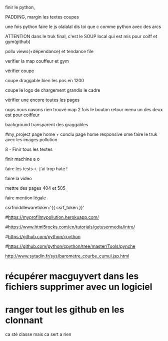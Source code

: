 finir le python,

PADDING, margin les textes coupes

une fois python faire le js olalalal dis toi que c comme python avec des arcs

ATTENTION dans le truk final, c'est le SOUP local qui est mis pour coiff et gym(github)

pollu views(+dépendance) et tendance file 

verifier la map couffeur et gym

vérifier coupe

coupe draggable bien les pos en 1200 

coupe le logo de chargement grandis le cadre

vérifier une encore toutes les pages

oups nous navons rien trouvé map 2 fois le bouton retour menu un des deux est pour coiffeur

background transparent des graggables

<script src="http://code.jquery.com/mobile/1.0.1/jquery.mobile-1.0.1.min.js"></script>

#my_project page home + conclu page home responsive ome faire le truk avec les images pollution


8 - Finir tous les textes

finir machine a o


faire les tests <- j'ai trop hate !

faire la video

mettre des pages 404 et 505

faire mention légale

csrfmiddlewaretoken:'{{ csrf_token }}'


#https://myprofilmypollution.herokuapp.com/

#https://www.html5rocks.com/en/tutorials/getusermedia/intro/

#https://github.com/python/cpython

#https://github.com/python/cpython/tree/master/Tools/pynche

 http://www.sytadin.fr/sys/barometre_courbe_cumul.jsp.html














# récupérer macguyvert dans les fichiers supprimer avec un logiciel 

# ranger tout les github en les clonnant





ca sté classe mais ca sert a rien
